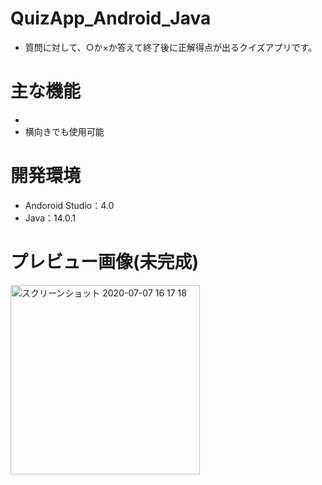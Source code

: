 # QuizApp_Android_Java
* 質問に対して、○か×か答えて終了後に正解得点が出るクイズアプリです。

# 主な機能
*
* 横向きでも使用可能

# 開発環境
* Andoroid Studio：4.0
* Java：14.0.1

# プレビュー画像(未完成)

<img width="303" alt="スクリーンショット 2020-07-07 16 17 18" src="https://user-images.githubusercontent.com/49052894/86734910-551aa800-c06d-11ea-9e25-f73fa0064ed0.png">
